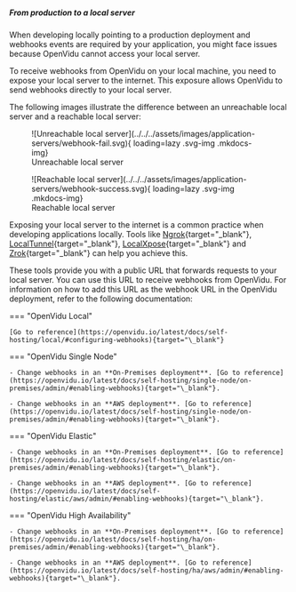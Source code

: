 ##### From production to a local server

When developing locally pointing to a production deployment and webhooks events are required by your application, you might face issues because OpenVidu cannot access your local server.

To receive webhooks from OpenVidu on your local machine, you need to expose your local server to the internet. This exposure allows OpenVidu to send webhooks directly to your local server.

The following images illustrate the difference between an unreachable local server and a reachable local server:

<div class="grid cards" markdown>

<figure markdown>
  ![Unreachable local server](../../../assets/images/application-servers/webhook-fail.svg){ loading=lazy .svg-img  .mkdocs-img}
  <figcaption>Unreachable local server</figcaption>
</figure>

<figure markdown>
  ![Reachable local server](../../../assets/images/application-servers/webhook-success.svg){ loading=lazy .svg-img  .mkdocs-img}
  <figcaption>Reachable local server</figcaption>
</figure>

</div>

Exposing your local server to the internet is a common practice when developing applications locally. Tools like [Ngrok](https://ngrok.com/){target="\_blank"}, [LocalTunnel](https://localtunnel.github.io/www/){target="\_blank"}, [LocalXpose](https://localxpose.io/){target="\_blank"} and [Zrok](https://zrok.io/){target="\_blank"} can help you achieve this.

These tools provide you with a public URL that forwards requests to your local server. You can use this URL to receive webhooks from OpenVidu. For information on how to add this URL as the webhook URL in the OpenVidu deployment, refer to the following documentation:

=== "OpenVidu Local"

    [Go to reference](https://openvidu.io/latest/docs/self-hosting/local/#configuring-webhooks){target="\_blank"}

=== "OpenVidu Single Node"

    - Change webhooks in an **On-Premises deployment**. [Go to reference](https://openvidu.io/latest/docs/self-hosting/single-node/on-premises/admin/#enabling-webhooks){target="\_blank"}.

    - Change webhooks in an **AWS deployment**. [Go to reference](https://openvidu.io/latest/docs/self-hosting/single-node/on-premises/admin/#enabling-webhooks){target="\_blank"}.


=== "OpenVidu Elastic"

    - Change webhooks in an **On-Premises deployment**. [Go to reference](https://openvidu.io/latest/docs/self-hosting/elastic/on-premises/admin/#enabling-webhooks){target="\_blank"}.

    - Change webhooks in an **AWS deployment**. [Go to reference](https://openvidu.io/latest/docs/self-hosting/elastic/aws/admin/#enabling-webhooks){target="\_blank"}.

=== "OpenVidu High Availability"

    - Change webhooks in an **On-Premises deployment**. [Go to reference](https://openvidu.io/latest/docs/self-hosting/ha/on-premises/admin/#enabling-webhooks){target="\_blank"}.

    - Change webhooks in an **AWS deployment**. [Go to reference](https://openvidu.io/latest/docs/self-hosting/ha/aws/admin/#enabling-webhooks){target="\_blank"}.
